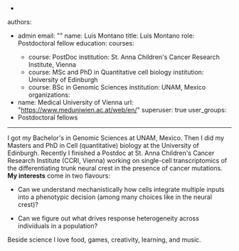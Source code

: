 -
authors:
- admin
email: "<EMAIL>"
name: Luis Montano
title: Luis Montano
role: Postdoctoral fellow
education:
  courses:
    - course: PostDoc
      institution: St. Anna Children's Cancer Research Institute, Vienna  
    - course: MSc and PhD in Quantitative cell biology
      institution: University of Edinburgh
    - course: BSc in Genomic Sciences
      institution: UNAM, Mexico
organizations:
- name: Medical University of Vienna
  url: "https://www.meduniwien.ac.at/web/en/"
superuser: true
user_groups:
- Postdoctoral fellows
---
I got my Bachelor's in Genomic Sciences at UNAM, Mexico. Then I did my Masters and PhD in Cell (quantitative) biology at the University of Edinburgh. Recently I finished a Postdoc at St. Anna Children's Cancer Research Institute (CCRI, Vienna) working on single-cell transcriptomics of the differentiating trunk neural crest in the presence of cancer mutations. **My interests** come in two flavours: 

+ Can we understand mechanistically how cells integrate multiple inputs into a phenotypic decision (among many choices like in the neural crest)? 

+ Can we figure out what drives response heterogeneity across individuals in a population?  

Beside science I love food, games, creativity, learning, and music.  
